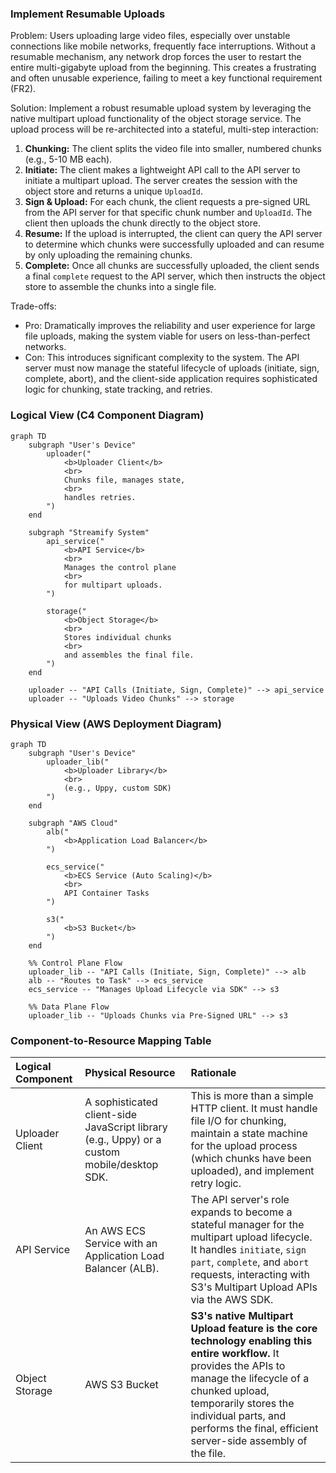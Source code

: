 ### **Implement Resumable Uploads**

Problem:
Users uploading large video files, especially over unstable connections like mobile networks, frequently face interruptions. Without a resumable mechanism, any network drop forces the user to restart the entire multi-gigabyte upload from the beginning. This creates a frustrating and often unusable experience, failing to meet a key functional requirement (FR2).

Solution:
Implement a robust resumable upload system by leveraging the native multipart upload functionality of the object storage service. The upload process will be re-architected into a stateful, multi-step interaction:
1.  **Chunking:** The client splits the video file into smaller, numbered chunks (e.g., 5-10 MB each).
2.  **Initiate:** The client makes a lightweight API call to the API server to initiate a multipart upload. The server creates the session with the object store and returns a unique `UploadId`.
3.  **Sign & Upload:** For each chunk, the client requests a pre-signed URL from the API server for that specific chunk number and `UploadId`. The client then uploads the chunk directly to the object store.
4.  **Resume:** If the upload is interrupted, the client can query the API server to determine which chunks were successfully uploaded and can resume by only uploading the remaining chunks.
5.  **Complete:** Once all chunks are successfully uploaded, the client sends a final `complete` request to the API server, which then instructs the object store to assemble the chunks into a single file.

Trade-offs:
- Pro: Dramatically improves the reliability and user experience for large file uploads, making the system viable for users on less-than-perfect networks.
- Con: This introduces significant complexity to the system. The API server must now manage the stateful lifecycle of uploads (initiate, sign, complete, abort), and the client-side application requires sophisticated logic for chunking, state tracking, and retries.

### **Logical View (C4 Component Diagram)**

```mermaid
graph TD
    subgraph "User's Device"
        uploader("
            <b>Uploader Client</b>
            <br>
            Chunks file, manages state,
            <br>
            handles retries.
        ")
    end

    subgraph "Streamify System"
        api_service("
            <b>API Service</b>
            <br>
            Manages the control plane
            <br>
            for multipart uploads.
        ")

        storage("
            <b>Object Storage</b>
            <br>
            Stores individual chunks
            <br>
            and assembles the final file.
        ")
    end

    uploader -- "API Calls (Initiate, Sign, Complete)" --> api_service
    uploader -- "Uploads Video Chunks" --> storage
```

### **Physical View (AWS Deployment Diagram)**

```mermaid
graph TD
    subgraph "User's Device"
        uploader_lib("
            <b>Uploader Library</b>
            <br>
            (e.g., Uppy, custom SDK)
        ")
    end

    subgraph "AWS Cloud"
        alb("
            <b>Application Load Balancer</b>
        ")

        ecs_service("
            <b>ECS Service (Auto Scaling)</b>
            <br>
            API Container Tasks
        ")
        
        s3("
            <b>S3 Bucket</b>
        ")
    end
    
    %% Control Plane Flow
    uploader_lib -- "API Calls (Initiate, Sign, Complete)" --> alb
    alb -- "Routes to Task" --> ecs_service
    ecs_service -- "Manages Upload Lifecycle via SDK" --> s3

    %% Data Plane Flow
    uploader_lib -- "Uploads Chunks via Pre-Signed URL" --> s3
```

### **Component-to-Resource Mapping Table**

| Logical Component  | Physical Resource                                                              | Rationale                                                                                                                                                                                                                                                                                       |
| :----------------- | :----------------------------------------------------------------------------- | :---------------------------------------------------------------------------------------------------------------------------------------------------------------------------------------------------------------------------------------------------------------------------------------------- |
| Uploader Client    | A sophisticated client-side JavaScript library (e.g., Uppy) or a custom mobile/desktop SDK. | This is more than a simple HTTP client. It must handle file I/O for chunking, maintain a state machine for the upload process (which chunks have been uploaded), and implement retry logic.                                                                          |
| API Service        | An AWS ECS Service with an Application Load Balancer (ALB).                      | The API server's role expands to become a stateful manager for the multipart upload lifecycle. It handles `initiate`, `sign part`, `complete`, and `abort` requests, interacting with S3's Multipart Upload APIs via the AWS SDK.                                     |
| Object Storage     | AWS S3 Bucket                                                                  | **S3's native Multipart Upload feature is the core technology enabling this entire workflow.** It provides the APIs to manage the lifecycle of a chunked upload, temporarily stores the individual parts, and performs the final, efficient server-side assembly of the file. |
